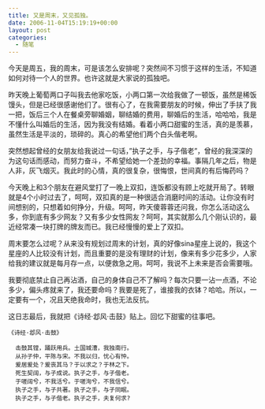 ```yaml
---
title: 又是周末，又见孤独。
date: 2006-11-04T15:19:19+00:00
layout: post
categories:
  - 随笔
---
```


今天是周五，我的周末，可是该怎么安排呢？突然间不习惯于这样的生活，不知道如何对待一个人的世界。也许这就是大家说的孤独吧。

昨天晚上葡萄两口子叫我去他家吃饭，小两口第一次给我做了一顿饭，虽然是稀饭馒头，但是已经很感谢他们了。很有心了，在我需要朋友的时候，伸出了手扶了我一把，饭后三个人在餐桌旁聊婚姻，聊结婚的费用，聊婚后的生活，哈哈哈，我是不懂什么叫婚后的生活，因为我没有结婚。看着小两口甜蜜的生活，真的是羡慕，虽然生活是平淡的，琐碎的。真心的希望他们两个白头偕老啊。

突然想起曾经的女朋友给我说过一句话，&#8221;执子之手，与子偕老&#8221;，曾经的我深深的为这句话而感动，而努力奋斗，不希望给她一个差劲的幸福。事隔几年之后，物是人非，灰飞烟灭。我此时的心情，真的很复杂，很悔恨，世间真的有后悔药吗？
<!--more-->
今天晚上和3个朋友在避风堂打了一晚上双扣，连饭都没有顾上吃就开局了。转眼就是4个小时过去了，呵呵，双扣真的是一种很适合消磨时间的活动。让你没有时间想别的，只想着如何挣分，升级。呵呵，昨天傻蓉蓉还问我，你怎么活动这么多，你到底有多少网友？又有多少女性网友？呵呵，其实就那么几个刚认识的，最近经常凑一块打牌的牌友而已。我已经慢慢的爱上了双扣。

周末要怎么过呢？从来没有规划过周末的计划，真的好像sina星座上说的，我这个星座的人比较没有计划，而且重要的是没有理财的计划，像来有多少花多少，人家给我的建议就是每月存一点，以便救急之用。呵呵，我说不上未来是否会需要哦。

我要彻底禁止自己再沾酒，自己的身体自己不了解吗？每次只要一沾一点酒，不论多少，偏头疼就来了，我还要命吗？我要是死了，谁接我的衣钵？哈哈。所以，一定要有一个，况且天绝我命时，我也无法反抗。

这日志最后，我就把《诗经·邶风·击鼓》贴上。回忆下甜蜜的往事吧。


    《诗经·邶风·击鼓》

      击鼓其镗，踊跃用兵。土国城漕，我独南行。
	  从孙子仲，平陈与宋。不我以归，忧心有忡。
	  爰居爰处？爰丧其马？于以求之？于林之下。
	  死生契阔，与子成说。执子之手，与子偕老。
	  于嗟阔兮，不我活兮。于嗟洵兮，不我信兮。
	  执子之手，与子共著。执子之手，与子同眠。
	  执子之手，与子偕老。执子之手，夫复何求?

